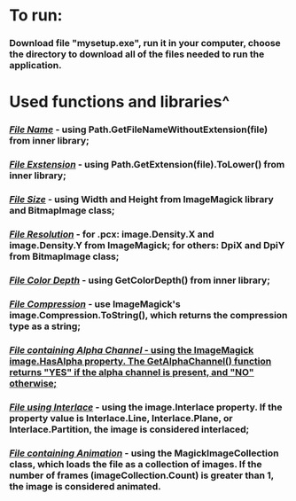 # To run:
### Download file "mysetup.exe", run it in your computer, choose the directory to download all of the files needed to run the application.

# Used functions and libraries^
### <ins>*_File Name_*</ins> - using Path.GetFileNameWithoutExtension(file) from inner library;
### <ins>*_File Exstension_*</ins> - using Path.GetExtension(file).ToLower() from inner library;
### <ins>*_File Size_*</ins> - using Width and Height from ImageMagick library and BitmapImage class;
### <ins>*_File Resolution_*</ins> - for .pcx: image.Density.X and image.Density.Y from ImageMagick; for others: DpiX and DpiY from BitmapImage class;
### <ins>*_File Color Depth_*</ins> - using GetColorDepth() from inner library;
### <ins>*_File Compression_*</ins> - use ImageMagick's image.Compression.ToString(), which returns the compression type as a string;
### <ins>*_File containing Alpha Channel_*<ins/> - using the ImageMagick image.HasAlpha property. The GetAlphaChannel() function returns "YES" if the alpha channel is present, and "NO" otherwise;
### <ins>*_File using Interlace_*</ins> - using the image.Interlace property. If the property value is Interlace.Line, Interlace.Plane, or Interlace.Partition, the image is considered interlaced;
### <ins>*_File containing Animation_*</ins> - using the MagickImageCollection class, which loads the file as a collection of images. If the number of frames (imageCollection.Count) is greater than 1, the image is considered animated.
